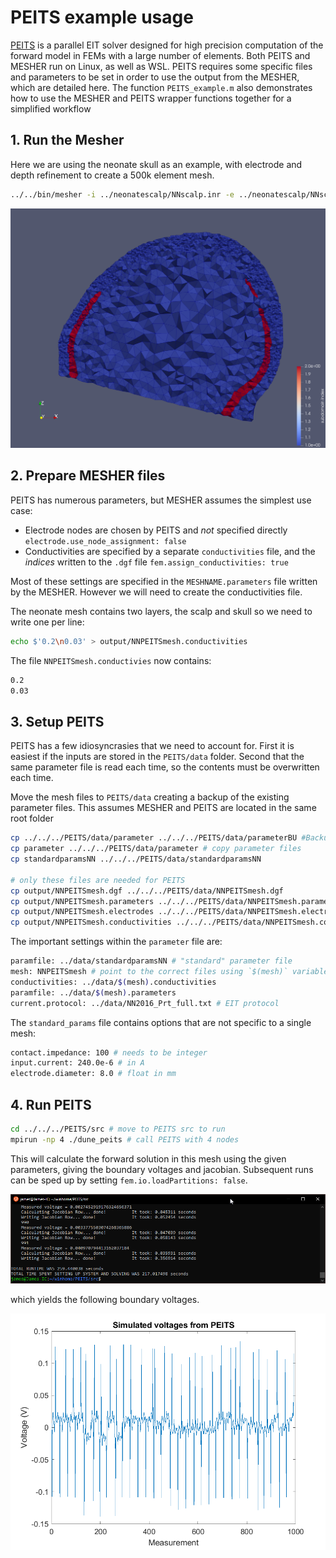 # PEITS example usage

[PEITS](https://github.com/EIT-team/PEITS) is a parallel EIT solver designed for high precision computation of the forward model in FEMs with a large number of elements. Both PEITS and MESHER run on Linux, as well as WSL. PEITS requires some specific files and parameters to be set in order to use the output from the MESHER, which are detailed here. The function `PEITS_example.m` also demonstrates how to use the MESHER and PEITS wrapper functions together for a simplified workflow

## 1. Run the Mesher

Here we are using the neonate skull as an example, with electrode and depth refinement to create a 500k element mesh.

```bash
../../bin/mesher -i ../neonatescalp/NNscalp.inr -e ../neonatescalp/NNscalp_elecINRpos.txt -p NNPEITS_param.txt -d output/ -o NNPEITSmesh
```

![PEITS Mesh](figures/NN_PEITS_Mesh.png)

## 2. Prepare MESHER files

PEITS has numerous parameters, but MESHER assumes the simplest use case:

- Electrode nodes are chosen by PEITS and *not* specified directly `electrode.use_node_assignment: false`
- Conductivities are specified by a separate `conductivities` file, and the *indices* written to the `.dgf` file `fem.assign_conductivities: true`

Most of these settings are specified in the `MESHNAME.parameters` file written by the MESHER. However we will need to create the conductivities file.

The neonate mesh contains two layers, the scalp and skull so we need to write one per line:

```bash
echo $'0.2\n0.03' > output/NNPEITSmesh.conductivities  
```

The file `NNPEITSmesh.conductivies` now contains:

```bash
0.2
0.03
```

## 3. Setup PEITS

PEITS has a few idiosyncrasies that we need to account for. First it is easiest if the inputs are stored in the `PEITS/data` folder. Second that the same parameter file is read each time, so the contents must be overwritten each time.

Move the mesh files to `PEITS/data` creating a backup of the existing parameter files. This assumes MESHER and PEITS are located in the same root folder

```bash
cp ../../../PEITS/data/parameter ../../../PEITS/data/parameterBU #Backup parameterfile
cp parameter ../../../PEITS/data/parameter # copy parameter files
cp standardparamsNN ../../../PEITS/data/standardparamsNN

# only these files are needed for PEITS
cp output/NNPEITSmesh.dgf ../../../PEITS/data/NNPEITSmesh.dgf
cp output/NNPEITSmesh.parameters ../../../PEITS/data/NNPEITSmesh.parameters
cp output/NNPEITSmesh.electrodes ../../../PEITS/data/NNPEITSmesh.electrodes
cp output/NNPEITSmesh.conductivities ../../../PEITS/data/NNPEITSmesh.conductivities
```

The important settings within the `parameter` file are:

```bash
paramfile: ../data/standardparamsNN # "standard" parameter file
mesh: NNPEITSmesh # point to the correct files using `$(mesh)` variable
conductivities: ../data/$(mesh).conductivities
paramfile: ../data/$(mesh).parameters
current.protocol: ../data/NN2016_Prt_full.txt # EIT protocol
```

The `standard_params` file contains options that are not specific to a single mesh:

```bash
contact.impedance: 100 # needs to be integer
input.current: 240.0e-6 # in A
electrode.diameter: 8.0 # float in mm
```

## 4. Run PEITS

```bash
cd ../../../PEITS/src # move to PEITS src to run
mpirun -np 4 ./dune_peits # call PEITS with 4 nodes
```

This will calculate the forward solution in this mesh using the given parameters, giving the boundary voltages and jacobian. Subsequent runs can be sped up by setting `fem.io.loadPartitions: false`.

![PEITS Bash output](figures/PEITS_Bash.png)

which yields the following boundary voltages.

![PEITS Simulated voltages](figures/PEITS_Volts.png)
